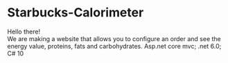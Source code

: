 # Starbucks-Calorimeter
Hello there! <br>
We are making a website that allows you to configure an order and see the energy value, proteins, fats and carbohydrates. 
Asp.net core mvc; .net 6.0; C# 10
